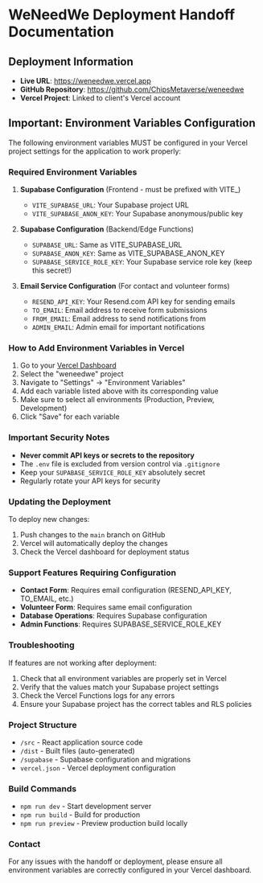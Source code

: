 # WeNeedWe Deployment Handoff Documentation

## Deployment Information

- **Live URL**: https://weneedwe.vercel.app
- **GitHub Repository**: https://github.com/ChipsMetaverse/weneedwe
- **Vercel Project**: Linked to client's Vercel account

## Important: Environment Variables Configuration

The following environment variables MUST be configured in your Vercel project settings for the application to work properly:

### Required Environment Variables

1. **Supabase Configuration** (Frontend - must be prefixed with VITE_)
   - `VITE_SUPABASE_URL`: Your Supabase project URL
   - `VITE_SUPABASE_ANON_KEY`: Your Supabase anonymous/public key

2. **Supabase Configuration** (Backend/Edge Functions)
   - `SUPABASE_URL`: Same as VITE_SUPABASE_URL
   - `SUPABASE_ANON_KEY`: Same as VITE_SUPABASE_ANON_KEY
   - `SUPABASE_SERVICE_ROLE_KEY`: Your Supabase service role key (keep this secret!)

3. **Email Service Configuration** (For contact and volunteer forms)
   - `RESEND_API_KEY`: Your Resend.com API key for sending emails
   - `TO_EMAIL`: Email address to receive form submissions
   - `FROM_EMAIL`: Email address to send notifications from
   - `ADMIN_EMAIL`: Admin email for important notifications

### How to Add Environment Variables in Vercel

1. Go to your [Vercel Dashboard](https://vercel.com/dashboard)
2. Select the "weneedwe" project
3. Navigate to "Settings" → "Environment Variables"
4. Add each variable listed above with its corresponding value
5. Make sure to select all environments (Production, Preview, Development)
6. Click "Save" for each variable

### Important Security Notes

- **Never commit API keys or secrets to the repository**
- The `.env` file is excluded from version control via `.gitignore`
- Keep your `SUPABASE_SERVICE_ROLE_KEY` absolutely secret
- Regularly rotate your API keys for security

### Updating the Deployment

To deploy new changes:

1. Push changes to the `main` branch on GitHub
2. Vercel will automatically deploy the changes
3. Check the Vercel dashboard for deployment status

### Support Features Requiring Configuration

- **Contact Form**: Requires email configuration (RESEND_API_KEY, TO_EMAIL, etc.)
- **Volunteer Form**: Requires same email configuration
- **Database Operations**: Requires Supabase configuration
- **Admin Functions**: Requires SUPABASE_SERVICE_ROLE_KEY

### Troubleshooting

If features are not working after deployment:

1. Check that all environment variables are properly set in Vercel
2. Verify that the values match your Supabase project settings
3. Check the Vercel Functions logs for any errors
4. Ensure your Supabase project has the correct tables and RLS policies

### Project Structure

- `/src` - React application source code
- `/dist` - Built files (auto-generated)
- `/supabase` - Supabase configuration and migrations
- `vercel.json` - Vercel deployment configuration

### Build Commands

- `npm run dev` - Start development server
- `npm run build` - Build for production
- `npm run preview` - Preview production build locally

### Contact

For any issues with the handoff or deployment, please ensure all environment variables are correctly configured in your Vercel dashboard.